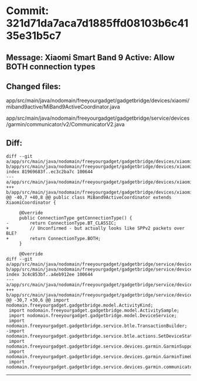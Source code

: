 # Commit: 321d71da7aca7d1885ffd08103b6c4135e31b5c7
## Message: Xiaomi Smart Band 9 Active: Allow BOTH connection types
## Changed files:
app/src/main/java/nodomain/freeyourgadget/gadgetbridge/devices/xiaomi/miband9active/MiBand9ActiveCoordinator.java

app/src/main/java/nodomain/freeyourgadget/gadgetbridge/service/devices/garmin/communicator/v2/CommunicatorV2.java

## Diff:
```
diff --git a/app/src/main/java/nodomain/freeyourgadget/gadgetbridge/devices/xiaomi/miband9active/MiBand9ActiveCoordinator.java b/app/src/main/java/nodomain/freeyourgadget/gadgetbridge/devices/xiaomi/miband9active/MiBand9ActiveCoordinator.java
index 81969683f..ec3c2ba7c 100644
--- a/app/src/main/java/nodomain/freeyourgadget/gadgetbridge/devices/xiaomi/miband9active/MiBand9ActiveCoordinator.java
+++ b/app/src/main/java/nodomain/freeyourgadget/gadgetbridge/devices/xiaomi/miband9active/MiBand9ActiveCoordinator.java
@@ -40,7 +40,8 @@ public class MiBand9ActiveCoordinator extends XiaomiCoordinator {
 
     @Override
     public ConnectionType getConnectionType() {
-        return ConnectionType.BT_CLASSIC;
+        // Unconfirmed - but actually looks like SPPv2 packets over BLE?
+        return ConnectionType.BOTH;
     }
 
     @Override
diff --git a/app/src/main/java/nodomain/freeyourgadget/gadgetbridge/service/devices/garmin/communicator/v2/CommunicatorV2.java b/app/src/main/java/nodomain/freeyourgadget/gadgetbridge/service/devices/garmin/communicator/v2/CommunicatorV2.java
index 3c4c853bf..a4eb912ee 100644
--- a/app/src/main/java/nodomain/freeyourgadget/gadgetbridge/service/devices/garmin/communicator/v2/CommunicatorV2.java
+++ b/app/src/main/java/nodomain/freeyourgadget/gadgetbridge/service/devices/garmin/communicator/v2/CommunicatorV2.java
@@ -30,7 +30,6 @@ import nodomain.freeyourgadget.gadgetbridge.model.ActivityKind;
 import nodomain.freeyourgadget.gadgetbridge.model.ActivitySample;
 import nodomain.freeyourgadget.gadgetbridge.model.DeviceService;
 import nodomain.freeyourgadget.gadgetbridge.service.btle.TransactionBuilder;
-import nodomain.freeyourgadget.gadgetbridge.service.btle.actions.SetDeviceStateAction;
 import nodomain.freeyourgadget.gadgetbridge.service.devices.garmin.GarminSupport;
 import nodomain.freeyourgadget.gadgetbridge.service.devices.garmin.GarminTimeUtils;
 import nodomain.freeyourgadget.gadgetbridge.service.devices.garmin.communicator.CobsCoDec;
```
-----------------------------------
